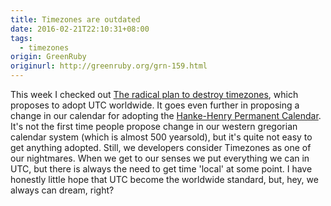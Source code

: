 ```yaml
---
title: Timezones are outdated
date: 2016-02-21T22:10:31+08:00
tags:
  - timezones
origin: GreenRuby
originurl: http://greenruby.org/grn-159.html
---
```

This week I checked out [The radical plan to destroy timezones][timezoneplan], 
which proposes to adopt UTC worldwide. It goes even
further in proposing a change in our calendar for adopting the [Hanke-Henry
Permanent Calendar][hankehenry]. It's not the first time people propose change
in our western gregorian calendar system (which is almost 500 yearsold), but
it's quite not easy to get anything adopted.
Still, we developers consider Timezones as one of our nightmares. When we get
to our senses we put everything we can in UTC, but there is always the need to
get time 'local' at some point. I have honestly little hope that UTC become
the worldwide standard, but, hey, we always can dream, right?

[timezoneplan]: https://www.washingtonpost.com/news/worldviews/wp/2016/02/12/the-radical-plan-to-destroy-time-zones-2/
[hankehenry]: https://en.wikipedia.org/wiki/Hanke-Henry_Permanent_Calendar
